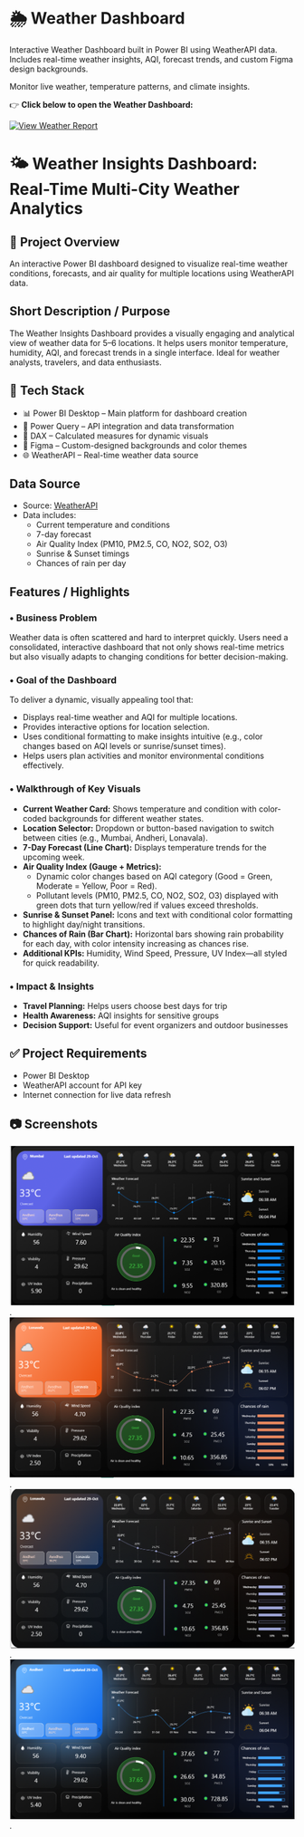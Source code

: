 
# 🌦️ Weather Dashboard
Interactive Weather Dashboard built in Power BI using WeatherAPI data.  Includes real-time weather insights, AQI, forecast trends, and custom Figma design backgrounds.

Monitor live weather, temperature patterns, and climate insights.

👉 **Click below to open the Weather Dashboard:**

[![View Weather Report](https://img.shields.io/badge/Power%20BI-Open%20Weather%20Dashboard-blue)](https://app.powerbi.com/view?r=eyJrIjoiZjgyMjAxOWItMzgzZC00MzIxLTkyNWItNzBkYmJmNjgzMGZmIiwidCI6ImM2MDAxOTk3LWQ4MzEtNDY3Zi05NDZhLThhZWU1ZDc0NmQ1NCJ9)


# 🌤 Weather Insights Dashboard: Real-Time Multi-City Weather Analytics

## 📌 Project Overview
An interactive Power BI dashboard designed to visualize real-time weather conditions, forecasts, and air quality for multiple locations using WeatherAPI data.

## Short Description / Purpose
The Weather Insights Dashboard provides a visually engaging and analytical view of weather data for 5–6 locations. It helps users monitor temperature, humidity, AQI, and forecast trends in a single interface. Ideal for weather analysts, travelers, and data enthusiasts.

## 🔧 Tech Stack
- 📊 Power BI Desktop – Main platform for dashboard creation
- 📂 Power Query – API integration and data transformation
- 🧠 DAX – Calculated measures for dynamic visuals
- 🎨 Figma – Custom-designed backgrounds and color themes
- 🌐 WeatherAPI – Real-time weather data source

## Data Source
- Source: [WeatherAPI](https://www.weatherapi.com/)
- Data includes:
  - Current temperature and conditions
  - 7-day forecast
  - Air Quality Index (PM10, PM2.5, CO, NO2, SO2, O3)
  - Sunrise & Sunset timings
  - Chances of rain per day
## Features / Highlights

### • Business Problem
Weather data is often scattered and hard to interpret quickly. Users need a consolidated, interactive dashboard that not only shows real-time metrics but also visually adapts to changing conditions for better decision-making.

### • Goal of the Dashboard
To deliver a dynamic, visually appealing tool that:
- Displays real-time weather and AQI for multiple locations.
- Provides interactive options for location selection.
- Uses conditional formatting to make insights intuitive (e.g., color changes based on AQI levels or sunrise/sunset times).
- Helps users plan activities and monitor environmental conditions effectively.

### • Walkthrough of Key Visuals
- **Current Weather Card:** Shows temperature and condition with color-coded backgrounds for different weather states.
- **Location Selector:** Dropdown or button-based navigation to switch between cities (e.g., Mumbai, Andheri, Lonavala).
- **7-Day Forecast (Line Chart):** Displays temperature trends for the upcoming week.
- **Air Quality Index (Gauge + Metrics):**
  - Dynamic color changes based on AQI category (Good = Green, Moderate = Yellow, Poor = Red).
  - Pollutant levels (PM10, PM2.5, CO, NO2, SO2, O3) displayed with green dots that turn yellow/red if values exceed thresholds.
- **Sunrise & Sunset Panel:** Icons and text with conditional color formatting to highlight day/night transitions.
- **Chances of Rain (Bar Chart):** Horizontal bars showing rain probability for each day, with color intensity increasing as chances rise.
- **Additional KPIs:** Humidity, Wind Speed, Pressure, UV Index—all styled for quick readability.

### • Impact & Insights
- **Travel Planning:** Helps users choose best days for trip
- **Health Awareness:** AQI insights for sensitive groups
- **Decision Support:** Useful for event organizers and outdoor businesses

## ✅ Project Requirements
- Power BI Desktop
- WeatherAPI account for API key
- Internet connection for live data refresh

 ## 📷 Screenshots

![Blue Dashboard](https://raw.githubusercontent.com/rishikesh199/Weather_Dashboard/main/Weather_Dashboard_Blue.png).
![Orange Dashboard](https://raw.githubusercontent.com/rishikesh199/Weather_Dashboard/main/Weather_Dashboard_Orange.png).
![Purple Dashboard](https://raw.githubusercontent.com/rishikesh199/Weather_Dashboard/main/Weather_Dashboard_Purple.png).
![Shades Dashboard](https://raw.githubusercontent.com/rishikesh199/Weather_Dashboard/main/Weather_Dashboard_Shades.png).



